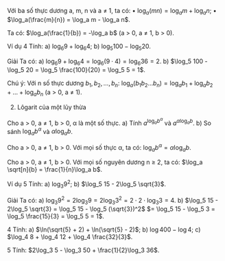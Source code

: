 Với ba số thực dương a, m, n và a ≠ 1, ta có:
• $\log_a(mn) = \log_a m + \log_a n$;
• $\log_a(\frac{m}{n}) = \log_a m - \log_a n$.

Ta có:
$\log_a(\frac{1}{b}) = -\log_a b$
(a > 0, a ≠ 1, b > 0).

Ví dụ 4 Tính:
a) $\log_6 9 + \log_6 4$;
b) $\log_5 100 - \log_5 20$.

Giải
Ta có:
a) $\log_6 9 + \log_6 4 = \log_6 (9 \cdot 4) = \log_6 36 = 2$.
b) $\log_5 100 - \log_5 20 = \log_5 \frac{100}{20} = \log_5 5 = 1$.

Chú ý: Với n số thực dương $b_1, b_2, ..., b_n$:
$\log_a (b_1b_2...b_n) = \log_a b_1 + \log_a b_2 + ... + \log_a b_n$ (a > 0, a ≠ 1).

2. Lôgarit của một lũy thừa

Cho a > 0, a ≠ 1, b > 0, α là một số thực.
a) Tính $a^{\log_a b^α}$ và $a^{α\log_a b}$.
b) So sánh $\log_a b^α$ và $α\log_a b$.

Cho a > 0, a ≠ 1, b > 0. Với mọi số thực α, ta có:
$\log_a b^α = α\log_a b$.

Cho a > 0, a ≠ 1, b > 0.
Với mọi số nguyên dương
n ≥ 2, ta có:
$\log_a \sqrt[n]{b} = \frac{1}{n}\log_a b$.

Ví dụ 5 Tính:
a) $\log_3 9^2$;
b) $\log_5 15 - 2\log_5 \sqrt{3}$.

Giải
Ta có:
a) $\log_3 9^2 = 2\log_3 9 = 2\log_3 3^2 = 2 \cdot 2 \cdot \log_3 3 = 4$.
b) $\log_5 15 - 2\log_5 \sqrt{3} = \log_5 15 - \log_5 (\sqrt{3})^2$
                                  $= \log_5 15 - \log_5 3 = \log_5 \frac{15}{3} = \log_5 5 = 1$.

4 Tính:
a) $\ln(\sqrt{5} + 2) + \ln(\sqrt{5} - 2)$;
b) $\log 400 - \log 4$;
c) $\log_4 8 + \log_4 12 + \log_4 \frac{32}{3}$.

5 Tính:
$2\log_3 5 - \log_3 50 + \frac{1}{2}\log_3 36$.